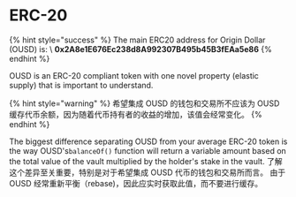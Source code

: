 # ERC-20

{% hint style="success" %}
The main ERC20 address for Origin Dollar (OUSD) is: \ **0x2A8e1E676Ec238d8A992307B495b45B3fEAa5e86**
{% endhint %}

OUSD is an ERC-20 compliant token with one novel property (elastic supply) that is important to understand.

{% hint style="warning" %}
希望集成 OUSD 的钱包和交易所不应该为 OUSD 缓存代币余额，因为随着代币持有者的收益的增加，该值会经常变化。
{% endhint %}

The biggest difference separating OUSD from your average ERC-20 token is the way OUSD's`balanceOf()` function will return a variable amount based on the total value of the vault multiplied by the holder's stake in the vault. 了解这个差异至关重要，特别是对于希望集成 OUSD 代币的钱包和交易所而言。 由于 OUSD 经常重新平衡（rebase)，因此应实时获取此值，而不要进行缓存。



